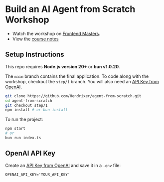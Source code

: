 # Build an AI Agent from Scratch Workshop

- Watch the workshop on [Frontend Masters](https://frontendmasters.com/courses/ai-agents/). 
- View the [course notes](https://clumsy-humor-894.notion.site/Agent-from-scratch-13554fed51a380749554c44aa8989406?pvs=4)

## Setup Instructions

This repo requires **Node.js version 20+** or **bun v1.0.20**.

The `main` branch contains the final application. To code along with the workshop, checkout the `step/1` branch. You will also need an [API Key from OpenAI](https://platform.openai.com/settings/organization/api-keys).

```bash
git clone https://github.com/Hendrixer/agent-from-scratch.git
cd agent-from-scratch
git checkout step/1
npm install # or bun install
```

To run the project:

```bash
npm start
# or
bun run index.ts
```

## OpenAI API Key

Create an [API Key from OpenAI](https://platform.openai.com/settings/organization/api-keys) and save it in a `.env` file:

```
OPENAI_API_KEY='YOUR_API_KEY'
```
